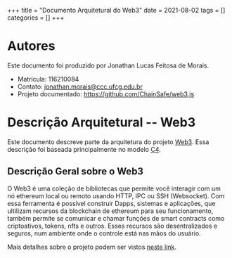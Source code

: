 +++
title = "Documento Arquitetural do Web3"
date = 2021-08-02
tags = []
categories = []
+++

# Autores

Este documento foi produzido por Jonathan Lucas Feitosa de Morais.

- Matrícula: 116210084 
- Contato: jonathan.morais@ccc.ufcg.edu.br
- Projeto documentado: https://github.com/ChainSafe/web3.js

# Descrição Arquitetural -- Web3

Este documento descreve parte da arquitetura do projeto [Web3](https://github.com/ChainSafe/web3.js). Essa descrição foi baseada principalmente no modelo [C4](https://c4model.com/).

## Descrição Geral sobre o Web3

O Web3 é uma coleção de bibliotecas que permite você interagir com um nó ethereum local ou remoto usando HTTP, IPC ou SSH (Websocket). Com essa ferramenta é possível construir Dapps, sistemas e aplicações, que ultilizam recursos da blockchain de ethereum para seu funcionamento, também permite se comunicar e chamar funções de smart contracts como criptoativos, tokens, nfts e outros. Esses recursos são desentralizados e seguros, num ambiente onde o controle está nas mãos do usuário.

Mais detalhes sobre o projeto podem ser vistos [neste link](https://web3js.readthedocs.io).